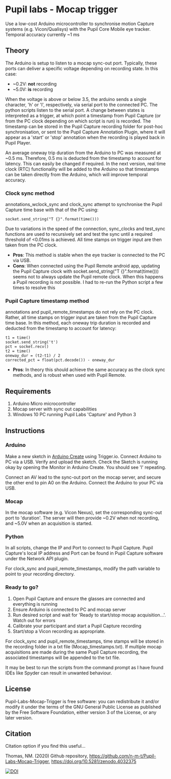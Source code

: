 # Pupil labs - Mocap trigger

Use a low-cost Arduino microcontroller to synchronise motion Capture systems (e.g. Vicon/Qualisys)
with the Pupil Core Mobile eye tracker. Temporal accuracy currently ~1 ms

## Theory

The Arduino is setup to listen to a mocap sync-out port. Typically, these ports can deliver a specific 
voltage depending on recording state. In this case:

- ~0.2V: **not** recording
- ~5.0V: **is** recording

When the voltage is above or below 3.5, the arduino sends a single character, 'h' or 'l', respectively,
via serial port to the connected PC. The python scripts listen to the serial port. A change 
between states is interpreted as a trigger, at which point a timestamp from Pupil Capture (or from the PC 
clock depending on which script is run) is recorded. The timestamp can be stored in the Pupil Capture 
recording folder for post-hoc synchronisation, or sent to the Pupil Capture Annotation Plugin, where it 
will appear as a 'start' or 'stop' annotation when the recording is played back in Pupil Player. 

An average oneway trip duration from the Arduino to PC was measured at ~0.5 ms. Therefore, 0.5 ms is deducted 
from the timestamp to account for latency. This can easily be changed if required. In the next version, 
real time clock (RTC) functionality will be added to the Arduino so that timestamps can be taken directly from 
the Arduino, which will improve temporal accuracy.
 
### Clock sync method

annotations_wclock_sync and clock_sync attempt to synchronise the Pupil Capture time base with that of
the PC using:

	socket.send_string("T {}".format(time())) 

Due to variations in the speed of the connection, sync_clocks and test_sync functions are used to 
recursively set and test the sync  until a required threshold of <0.01ms is achieved. All time stamps on 
trigger input are then taken from the PC clock.

- **Pros**: This method is stable when the eye tracker is connected to the PC via USB. 
- **Cons**: When connected using the Pupil Remote android app, updating the Pupil Capture clock with socket.send_string("T {}".format(time()))
seems not to always update the Pupil remote clock. When this happens a Pupil recording is not possible. I had
to re-run the Python script a few times to resolve this


### Pupil Capture timestamp method
annotations and pupil_remote_timestamps do not rely on the PC clock. Rather, all time stamps on trigger input 
are taken from the Pupil Capture time base. In this method, each oneway trip duration is recorded and deducted from
the timestamp to account for latency:

	t1 = time()
    socket.send_string('t')
    pct = socket.recv()
    t2 = time()
    oneway_dur = (t2-t1) / 2
    corrected_pct = float(pct.decode()) - oneway_dur
	
- **Pros**: In theory this should achieve the same accuracy as the clock sync methods, and is robust when used with
Pupil Remote.

## Requirements

1. Arduino Micro microcontroller
2. Mocap server with sync out capabilities
3. Windows 10 PC running Pupil Labs 'Capture' and Python 3

## Instructions
### Arduino

Make a new sketch in [Arduino Create](https://create.arduino.cc/) using Trigger.io. Connect Arduino 
to PC via a USB. Verify and upload the sketch. Check the Sketch is running okay by opening the Monitor 
in Arduino Create. You should see 'l' repeating. 

Connect an AV lead to the sync-out port on the mocap server, and secure the other end to pin A0 on the 
Arduino. Connect the Arduino to your PC via USB.

### Mocap
In the mocap software (e.g. Vicon Nexus), set the corresponding sync-out port to 'duration'. The server 
will then provide ~0.2V when not recording, and ~5.0V when an acquisition is started.

### Python
In all scripts, change the IP and Port to connect to Pupil Capture. Pupil Capture's
local IP address and Port can be found in Pupil Capture software under the Network API plugin. 

For clock_sync and pupil_remote_timestamps, modify the path variable to point to your recording directory. 

### Ready to go?

1. Open Pupil Capture and ensure the glasses are connected and everything is running
2. Ensure Arduino is connected to PC and mocap server
3. Run desired script and wait for 'Ready to start/stop mocap acquisition...'.
Watch out for errors
4. Calibrate your participant and start a Pupil Capture recording
5. Start/stop a Vicon recording as appropriate.

For clock_sync and pupil_remote_timestamps, time stamps will be stored in the recording folder in a 
txt file (Mocap_timestamps.txt). If multiple mocap acquisitions are made during the same Pupil Capture 
recording, the associated timestamps will be appended to the txt file. 

It may be best to run the scripts from the command prompt as I have found IDEs like Spyder can result in unwanted behaviour.

## License

Pupil-Labs-Mocap-Trigger is free software: you can redistribute it and/or modify it under the terms of the GNU General Public License as published by the Free Software Foundation, either version 3 of the License, or any later version.

## Citation

Citation option if you find this useful...

Thomas, NM. (2020) Github repository, https://github.com/n-m-t/Pupil-Labs-Mocap-Trigger, https://doi.org/10.5281/zenodo.4032375 


[![DOI](https://zenodo.org/badge/190172285.svg)](https://zenodo.org/badge/latestdoi/190172285)


